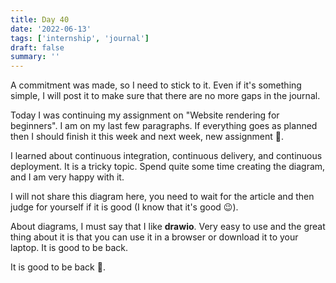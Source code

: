 ```yaml
---
title: Day 40
date: '2022-06-13'
tags: ['internship', 'journal']
draft: false
summary: ''
---
```


A commitment was made, so I need to stick to it. Even if it's something simple, I will post it to make sure that there are no more gaps in the journal.

Today I was continuing my assignment on "Website rendering for beginners". I am on my last few paragraphs. If everything goes as planned then I should finish it this week and next week, new assignment 🤞.

I learned about continuous integration, continuous delivery, and continuous deployment. It is a tricky topic. Spend quite some time creating the diagram, and I am very happy with it.

I will not share this diagram here, you need to wait for the article and then judge for yourself if it is good (I know that it's good 😉).

About diagrams, I must say that I like **drawio**. Very easy to use and the great thing about it is that you can use it in a browser or download it to your laptop. It is good to be back.

It is good to be back 💪.
